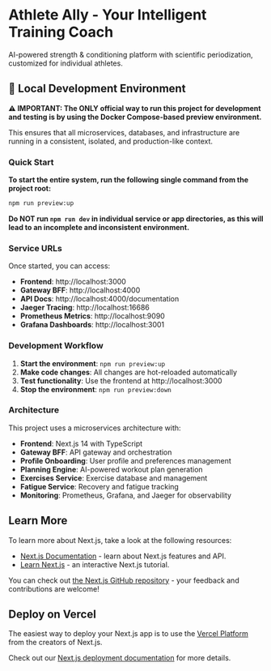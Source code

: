 # Athlete Ally - Your Intelligent Training Coach

AI-powered strength & conditioning platform with scientific periodization, customized for individual athletes.

## 🚀 Local Development Environment

**⚠️ IMPORTANT: The ONLY official way to run this project for development and testing is by using the Docker Compose-based preview environment.**

This ensures that all microservices, databases, and infrastructure are running in a consistent, isolated, and production-like context.

### Quick Start

**To start the entire system, run the following single command from the project root:**

```bash
npm run preview:up
```

**Do NOT run `npm run dev` in individual service or app directories, as this will lead to an incomplete and inconsistent environment.**

### Service URLs

Once started, you can access:
- **Frontend**: http://localhost:3000
- **Gateway BFF**: http://localhost:4000
- **API Docs**: http://localhost:4000/documentation
- **Jaeger Tracing**: http://localhost:16686
- **Prometheus Metrics**: http://localhost:9090
- **Grafana Dashboards**: http://localhost:3001

### Development Workflow

1. **Start the environment**: `npm run preview:up`
2. **Make code changes**: All changes are hot-reloaded automatically
3. **Test functionality**: Use the frontend at http://localhost:3000
4. **Stop the environment**: `npm run preview:down`

### Architecture

This project uses a microservices architecture with:
- **Frontend**: Next.js 14 with TypeScript
- **Gateway BFF**: API gateway and orchestration
- **Profile Onboarding**: User profile and preferences management
- **Planning Engine**: AI-powered workout plan generation
- **Exercises Service**: Exercise database and management
- **Fatigue Service**: Recovery and fatigue tracking
- **Monitoring**: Prometheus, Grafana, and Jaeger for observability

## Learn More

To learn more about Next.js, take a look at the following resources:

- [Next.js Documentation](https://nextjs.org/docs) - learn about Next.js features and API.
- [Learn Next.js](https://nextjs.org/learn) - an interactive Next.js tutorial.

You can check out [the Next.js GitHub repository](https://github.com/vercel/next.js) - your feedback and contributions are welcome!

## Deploy on Vercel

The easiest way to deploy your Next.js app is to use the [Vercel Platform](https://vercel.com/new?utm_medium=default-template&filter=next.js&utm_source=create-next-app&utm_campaign=create-next-app-readme) from the creators of Next.js.

Check out our [Next.js deployment documentation](https://nextjs.org/docs/app/building-your-application/deploying) for more details.
